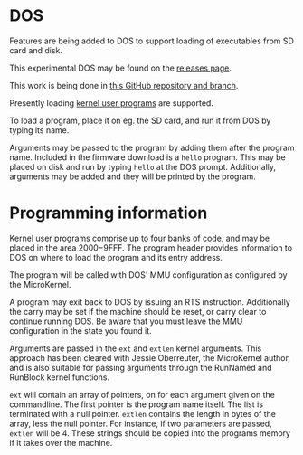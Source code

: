 # DOS
Features are being added to DOS to support loading of executables from SD card and disk.

This experimental DOS may be found on the [releases page](https://github.com/FoenixRetro/Documentation/releases).

This work is being done in [this GitHub repository and branch](https://github.com/csoren/F256_Jr_Kernel_DOS/tree/exe).

Presently loading [kernel user programs](https://github.com/ghackwrench/F256_Jr_Kernel_DOS/tree/main/kernel) are supported.

To load a program, place it on eg. the SD card, and run it from DOS by typing its name.

Arguments may be passed to the program by adding them after the program name. Included in the firmware download is a `hello` program. This may be placed on disk and run by typing `hello` at the DOS prompt. Additionally, arguments may be added and they will be printed by the program.

# Programming information
Kernel user programs comprise up to four banks of code, and may be placed in the area $2000-$9FFF. The program header provides information to DOS on where to load the program and its entry address.

The program will be called with DOS' MMU configuration as configured by the MicroKernel.

A program may exit back to DOS by issuing an RTS instruction. Additionally the carry may be set if the machine should be reset, or carry clear to continue running DOS. Be aware that you must leave the MMU configuration in the state you found it.

Arguments are passed in the `ext` and `extlen` kernel arguments. This approach has been cleared with Jessie Oberreuter, the MicroKernel author, and is also suitable for passing arguments through the RunNamed and RunBlock kernel functions.

`ext` will contain an array of pointers, on for each argument given on the commandline. The first pointer is the program name itself. The list is terminated with a null pointer. `extlen` contains the length in bytes of the array, less the null pointer. For instance, if two parameters are passed, `extlen` will be 4. These strings should be copied into the programs memory if it takes over the machine.
